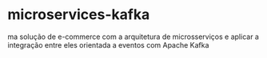 # microservices-kafka
ma solução de e-commerce com a arquitetura de microsserviços e aplicar a integração entre eles orientada a eventos com Apache Kafka

